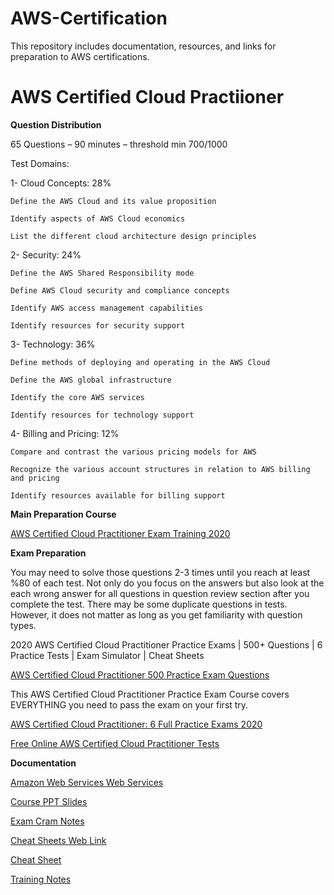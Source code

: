# AWS-Certification
This repository includes documentation, resources, and links for preparation to AWS certifications.

# AWS Certified Cloud Practiioner

**Question Distribution**

65 Questions – 90 minutes – threshold min 700/1000 

Test Domains:

1-	Cloud Concepts:  28%

    Define the AWS Cloud and its value proposition 

    Identify aspects of AWS Cloud economics 

    List the different cloud architecture design principles

2-	Security: 24%

    Define the AWS Shared Responsibility mode 

    Define AWS Cloud security and compliance concepts 

    Identify AWS access management capabilities

    Identify resources for security support

3-	Technology: 36%

    Define methods of deploying and operating in the AWS Cloud 

    Define the AWS global infrastructure 

    Identify the core AWS services 

    Identify resources for technology support

4-	Billing and Pricing: 12%

    Compare and contrast the various pricing models for AWS 

    Recognize the various account structures in relation to AWS billing and pricing 

    Identify resources available for billing support


**Main Preparation Course**

[AWS Certified Cloud Practitioner Exam Training 2020](https://www.udemy.com/course/aws-certified-cloud-practitioner-training-course/)


**Exam Preparation**

You may need to solve those questions 2-3 times until you reach at least %80 of each test. Not only do you focus on the answers but also look at the each wrong answer for all questions in question review section after you complete the test. There may be some duplicate questions in tests. However, it does not matter as long as you get familiarity with question types. 

2020 AWS Certified Cloud Practitioner Practice Exams | 500+ Questions | 6 Practice Tests | Exam Simulator | Cheat Sheets

[AWS Certified Cloud Practitioner 500 Practice Exam Questions](https://www.udemy.com/course/aws-certified-cloud-practitioner-practice-exams-c/)

This AWS Certified Cloud Practitioner Practice Exam Course covers EVERYTHING you need to pass the exam on your first try.

[AWS Certified Cloud Practitioner: 6 Full Practice Exams 2020](https://www.udemy.com/course/aws-certified-cloud-practitioner-practice-test/)

[Free Online AWS Certified Cloud Practitioner Tests](https://chercher.tech/aws-certification/aws-clf-c01-certified-cloud-certification-1)

**Documentation**

[Amazon Web Services Web Services](https://github.com/ShiningData/AWS-Certification/blob/main/Amazon%20Web%20Services%20Overview.pdf)

[Course PPT Slides](https://github.com/ShiningData/AWS-Certification/blob/main/Course%20PPT%20Slides.pdf)

[Exam Cram Notes](https://github.com/ShiningData/AWS-Certification/blob/main/Exam%20Cram%20Notes.pdf)

[Cheat Sheets Web Link](https://digitalcloud.training/certification-training/aws-certified-cloud-practitioner/)

[Cheat Sheet](https://github.com/ShiningData/AWS-Certification/blob/main/Cheat%20Sheet.pdf)

[Training Notes](https://github.com/ShiningData/AWS-Certification/blob/main/Training%20Notes.pdf)










